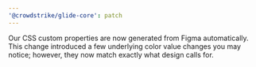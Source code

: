 ```yaml
---
'@crowdstrike/glide-core': patch
---
```


Our CSS custom properties are now generated from Figma automatically. This change introduced a few underlying color value changes you may notice; however, they now match exactly what design calls for.
